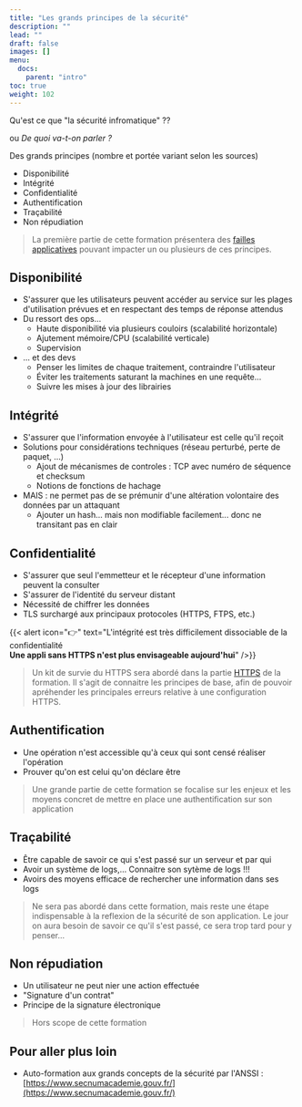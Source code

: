```yaml
---
title: "Les grands principes de la sécurité"
description: ""
lead: ""
draft: false
images: []
menu:
  docs:
    parent: "intro"
toc: true
weight: 102
---
```


Qu'est ce que "la sécurité infromatique" ??

ou *De quoi va-t-on parler ?*

Des grands principes (nombre et portée variant selon les sources)

- Disponibilité
- Intégrité
- Confidentialité
- Authentification
- Traçabilité
- Non répudiation

> La première partie de cette formation présentera des [failles applicatives](/docs/failles/intro/) pouvant impacter un ou plusieurs de ces principes.


## Disponibilité
- S'assurer que les utilisateurs peuvent accéder au service sur les plages d'utilisation prévues et en respectant des temps de réponse attendus
- Du ressort des ops...
  - Haute disponibilité via plusieurs couloirs (scalabilité horizontale)
  - Ajutement mémoire/CPU (scalabilité verticale)
  - Supervision
- ... et des devs
  - Penser les limites de chaque traitement, contraindre l'utilisateur
  - Éviter les traitements saturant la machines en une requête...
  - Suivre les mises à jour des librairies

## Intégrité
- S'assurer que l'information envoyée à l'utilisateur est celle qu'il reçoit
- Solutions pour considérations techniques (réseau perturbé, perte de paquet, ...)
  - Ajout de mécanismes de controles : TCP avec numéro de séquence et checksum
  - Notions de fonctions de hachage
- MAIS : ne permet pas de se prémunir d'une altération volontaire des données par un attaquant
  - Ajouter un hash... mais non modifiable facilement... donc ne transitant pas en clair

## Confidentialité
- S'assurer que seul l'emmetteur et le récepteur d'une information peuvent la consulter
- S'assurer de l'identité du serveur distant
- Nécessité de chiffrer les données
- TLS surchargé aux principaux protocoles (HTTPS, FTPS, etc.)

{{< alert icon="👉" text="L'intégrité est très difficilement dissociable de la confidentialité <br/> <b>Une appli sans HTTPS n'est plus envisageable aujourd'hui</b>" />}}


> Un kit de survie du HTTPS sera abordé dans la partie [HTTPS](/docs/https) de la formation. Il s'agit de connaitre les principes de base, afin de pouvoir apréhender les principales erreurs relative à une configuration HTTPS.


## Authentification
- Une opération n'est accessible qu'à ceux qui sont censé réaliser l'opération
- Prouver qu'on est celui qu'on déclare être

> Une grande partie de cette formation se focalise sur les enjeux et les moyens concret de mettre en place une authentification sur son application


## Traçabilité
- Être capable de savoir ce qui s'est passé sur un serveur et par qui
- Avoir un système de logs,... Connaitre son sytème de logs !!!
- Avoirs des moyens efficace de rechercher une information dans ses logs

> Ne sera pas abordé dans cette formation, mais reste une étape indispensable à la reflexion de la sécurité de son application. Le jour on aura besoin de savoir ce qu'il s'est passé, ce sera trop tard pour y penser...


## Non répudiation
- Un utilisateur ne peut nier une action effectuée
- "Signature d'un contrat"
- Principe de la signature électronique

> Hors scope de cette formation


## Pour aller plus loin
- Auto-formation aux grands concepts de la sécurité par l'ANSSI :
[https://www.secnumacademie.gouv.fr/](https://www.secnumacademie.gouv.fr/)



